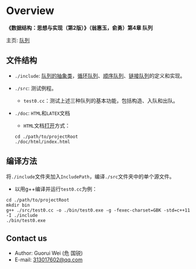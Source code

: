 # Overview

**__《数据结构：思想与实现（第2版）》（翁惠玉，俞勇）第4章 队列__**

主页: [队列](https://grwei.github.io/data-structure-homework/DS_Ch4/doc/html/index.html)

## 文件结构

* `./include`: [队列的抽象类](./include/Queue.h)，[循环队列](./include/seqQueue.hh)、[顺序队列](./include/vecQueue.hh)、[链接队列](./include/linkQueue.hh)的定义和实现。
* `./src`: 测试例程。
  * `test0.cc`：测试上述三种队列的基本功能，包括构造、入队和出队。
* `./doc`: `HTML`和`LATEX`文档
  * `HTML`文档[打开](./doc/html/index.html)方式：
  
  ```
  cd ./path/to/projectRoot
  ./doc/html/index.html
  ```

## 编译方法

将`./include`文件夹加入`IncludePath`，编译`./src`文件夹中的单个源文件。

* 以用g++编译并运行`test0.cc`为例：

```
cd ./path/to/projectRoot
mkdir bin
g++ ./src/test0.cc -o ./bin/test0.exe -g -fexec-charset=GBK -std=c++11 -I ./include
./bin/test0.exe
```

## Contact us

* Author: Guorui Wei (危 国锐)
* E-mail: 313017602@qq.com

